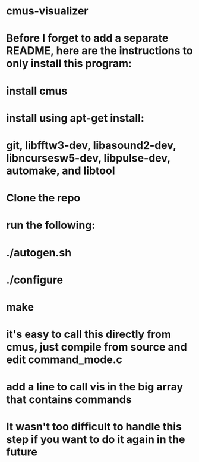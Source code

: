 # cmus-visualizer

# Before I forget to add a separate README, here are the instructions to only install this program:
# install cmus 
# install using apt-get install:
# git, libfftw3-dev, libasound2-dev, libncursesw5-dev, libpulse-dev, automake, and libtool
# Clone the repo
# run the following:
# ./autogen.sh
# ./configure 
# make

# it's easy to call this directly from cmus, just compile from source and edit command_mode.c
# add a line to call vis in the big array that contains commands
# It wasn't too difficult to handle this step if you want to do it again in the future
